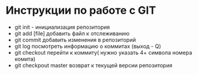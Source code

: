 # Инструкции по работе с GIT
* git init - инициализация репозитория
* git add [file] добавить файл к отслеживанию
* git commit добавить изменения в репозиторий
* git log посмотреть информацию о коммитах (выход - Q)
* git checkout перейти к коммиту( нужно указать 4+ символа номера комита)
* git checkpout master возврат к текущей версии репозитория
